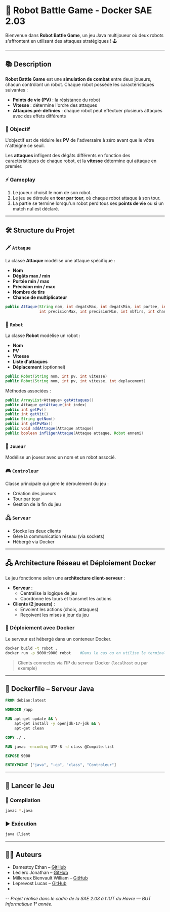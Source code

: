 
# 🤖 Robot Battle Game - Docker SAE 2.03

Bienvenue dans **Robot Battle Game**, un jeu Java multijoueur où deux robots s'affrontent en utilisant des attaques stratégiques ! 🕹️

---

## 📚 Description

**Robot Battle Game** est une **simulation de combat** entre deux joueurs, chacun contrôlant un robot. Chaque robot possède les caractéristiques suivantes :

- **Points de vie (PV)** : la résistance du robot
- **Vitesse** : détermine l'ordre des attaques
- **Attaques pré-définies** : chaque robot peut effectuer plusieurs attaques avec des effets différents

### 🎯 Objectif
L'objectif est de réduire les **PV** de l'adversaire à zéro avant que le vôtre n'atteigne ce seuil.

Les **attaques** infligent des dégâts différents en fonction des caractéristiques de chaque robot, et la **vitesse** détermine qui attaque en premier.

### ⚡ Gameplay
1. Le joueur choisit le nom de son robot.
2. Le jeu se déroule en **tour par tour**, où chaque robot attaque à son tour.
3. La partie se termine lorsqu'un robot perd tous ses **points de vie** ou si un match nul est déclaré.

---

## 🛠️ Structure du Projet

### 🗡️ `Attaque`
La classe **Attaque** modélise une attaque spécifique :
- **Nom**
- **Dégâts max / min**
- **Portée min / max**
- **Précision min / max**
- **Nombre de tirs**
- **Chance de multiplicateur**

```java
public Attaque(String nom, int degatsMax, int degatsMin, int portee, int porteeMax,
               int precisionMax, int precisionMin, int nbTirs, int chanceMultiplicateur)
```

### 🤖 `Robot`
La classe **Robot** modélise un robot :
- **Nom**
- **PV**
- **Vitesse**
- **Liste d'attaques**
- **Déplacement** (optionnel)

```java
public Robot(String nom, int pv, int vitesse)
public Robot(String nom, int pv, int vitesse, int deplacement)
```

Méthodes associées :
```java
public ArrayList<Attaque> getAttaques()
public Attaque getAttaque(int index)
public int getPv()
public int getVit()
public String getNom()
public int getPvMax()
public void addAttaque(Attaque attaque)
public boolean infligerAttaque(Attaque attaque, Robot ennemi)
```

### 🧍 `Joueur`
Modélise un joueur avec un nom et un robot associé.

### 🎮 `Controleur`
Classe principale qui gère le déroulement du jeu :
- Création des joueurs
- Tour par tour
- Gestion de la fin du jeu

### 🖧 `Serveur`
- Stocke les deux clients
- Gère la communication réseau (via sockets)
- Hébergé via Docker

---

## 🖧 Architecture Réseau et Déploiement Docker

Le jeu fonctionne selon une **architecture client-serveur** :

- **Serveur** :
  - Centralise la logique de jeu
  - Coordonne les tours et transmet les actions
- **Clients (2 joueurs)** :
  - Envoient les actions (choix, attaques)
  - Reçoivent les mises à jour du jeu

### 🐳 Déploiement avec Docker

Le serveur est hébergé dans un conteneur Docker.

```bash
docker build -t robot .
docker run -p 9000:9000 robot    #Dans le cas ou on utilise le terminal / un serveur distant
```

> Clients connectés via l’IP du serveur Docker (`localhost` ou par exemple)

---

## 🐳 Dockerfile – Serveur Java

```dockerfile
FROM debian:latest

WORKDIR /app

RUN apt-get update && \
    apt-get install -y openjdk-17-jdk && \
    apt-get clean

COPY ./ .

RUN javac -encoding UTF-8 -d class @Compile.list

EXPOSE 9000

ENTRYPOINT ["java", "-cp", "class", "Controleur"]
```

---

## 🚀 Lancer le Jeu

### 🔧 Compilation
```bash
javac *.java
```

### ▶️ Exécution
```bash
java Client
```

---

## 🧑‍💻 Auteurs

- Damestoy Ethan – [GitHub](https://github.com/Ethylaa)
- Leclerc Jonathan – [GitHub](https://github.com/Nailledo)
- Millereux Bienvault William – [GitHub](https://github.com/Falcrom37) 
- Leprevost Lucas – [GitHub](https://github.com/LucasLeprevost)
-   
-- 
*Projet réalisé dans le cadre de la SAE 2.03 à l’IUT du Havre — BUT Informatique 1ᵉ année.*
